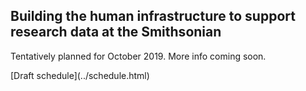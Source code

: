 ## Building the human infrastructure to support research data at the Smithsonian
Tentatively planned for October 2019. More info coming soon.
<p>
[Draft schedule](../schedule.html)
